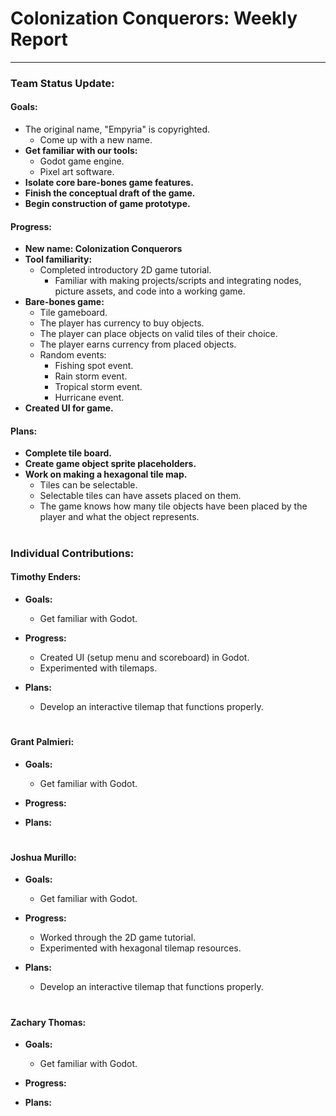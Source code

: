 # **Colonization Conquerors: Weekly Report**
___

### Team Status Update:
#### **Goals:**
- The original name, "Empyria" is copyrighted.
    - Come up with a new name.
- **Get familiar with our tools:**
    - Godot game engine.
    - Pixel art software.
- **Isolate core bare-bones game features.**
- **Finish the conceptual draft of the game.**
- **Begin construction of game prototype.**


#### **Progress:**
- **New name: Colonization Conquerors**
- **Tool familiarity:**
    - Completed introductory 2D game tutorial.
        - Familiar with making projects/scripts and integrating nodes, picture assets, and code into a working game. 
- **Bare-bones game:**
    - Tile gameboard.
    - The player has currency to buy objects.
    - The player can place objects on valid tiles of their choice.
    - The player earns currency from placed objects.
    - Random events:
        - Fishing spot event.
        - Rain storm event.
        - Tropical storm event.
        - Hurricane event.
- **Created UI for game.**

#### **Plans:**
- **Complete tile board.**
- **Create game object sprite placeholders.**
- **Work on making a hexagonal tile map.**
    - Tiles can be selectable.
    - Selectable tiles can have assets placed on them.
    - The game knows how many tile objects have been placed by the player and what the object represents.

#
### Individual Contributions:

#### **Timothy Enders:**
- **Goals:**
    - Get familiar with Godot.

- **Progress:**
    - Created UI (setup menu and scoreboard) in Godot.
    - Experimented with tilemaps.

- **Plans:**
    - Develop an interactive tilemap that functions properly.

#
#### **Grant Palmieri:**
- **Goals:**
    - Get familiar with Godot.

- **Progress:**
    
- **Plans:**

#
#### **Joshua Murillo:**
- **Goals:**
    - Get familiar with Godot.

- **Progress:**
    - Worked through the 2D game tutorial.
    - Experimented with hexagonal tilemap resources.

- **Plans:**
    - Develop an interactive tilemap that functions properly.

#
#### **Zachary Thomas:**
- **Goals:**
    - Get familiar with Godot.

- **Progress:**
    
- **Plans:**
